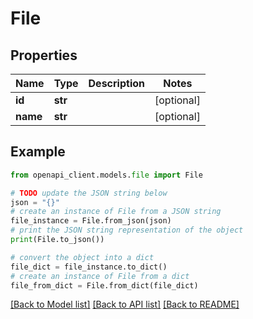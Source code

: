 # File


## Properties

Name | Type | Description | Notes
------------ | ------------- | ------------- | -------------
**id** | **str** |  | [optional] 
**name** | **str** |  | [optional] 

## Example

```python
from openapi_client.models.file import File

# TODO update the JSON string below
json = "{}"
# create an instance of File from a JSON string
file_instance = File.from_json(json)
# print the JSON string representation of the object
print(File.to_json())

# convert the object into a dict
file_dict = file_instance.to_dict()
# create an instance of File from a dict
file_from_dict = File.from_dict(file_dict)
```
[[Back to Model list]](../README.md#documentation-for-models) [[Back to API list]](../README.md#documentation-for-api-endpoints) [[Back to README]](../README.md)


